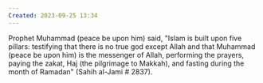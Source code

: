 ```yaml
---
Created: 2023-09-25 13:34
---
```

Prophet Muhammad (peace be upon him) said, "Islam is built upon five pillars: testifying that there is no true god except Allah and that Muhammad (peace be upon him) is the messenger of Allah, performing the prayers, paying the zakat, Haj (the pilgrimage to Makkah), and fasting during the month of Ramadan" (Sahih al-Jami # 2837).
